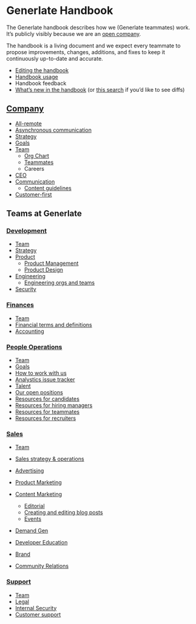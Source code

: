 # Generlate Handbook

The Generlate handbook describes how we (Generlate teammates) work. It’s publicly visibly because we are an [open company](company/index.md#open-company).

The handbook is a living document and we expect every teammate to propose improvements, changes, additions, and fixes to keep it continuously up-to-date and accurate.

-   [Editing the handbook](editing/index.md)
-   [Handbook usage](usage.md)
-   Handbook feedback
-   [What’s new in the handbook](https://github.com/Generlate/Generlate/issues) (or [this search](https://github.com/Generlate/Generlate/issues) if you’d like to see diffs)

## [Company](company/index.md)

-   [All-remote](company/remote/index.md)
-   [Asynchronous communication](company/asynchronous-communication.md)
-   [Strategy](company/strategy/index.md)
-   [Goals](company/goals/index.md)
-   [Team](company/team/index.md)
    -   [Org Chart](Org_Chart.md)
    -   [Teammates](./company/team/index.md)
    -   Careers
-   [CEO](ceo/index.md)
-   [Communication](communication/index.md)
    -   [Content guidelines](communication/content_guidelines/index.md)
-   [Customer-first](company/customer-first.md)

## Teams at Generlate

### [Development](Development/index.md)

-   [Team]()
-   [Strategy](Development/index.md#Strategy)
-   [Product](Development/index.md#Product)
    -   [Product Management](Development/index.md#Product_Management)
    -   [Product Design](Development/index.md#Product_Design)
-   [Engineering](Development/index.md#Engineering)
    -   [Engineering orgs and teams](Development/index.md#Engineering_orgs_and_teams)
-   [Security](Development/index.md#Security)

### [Finances](Finances/index.md)

-   [Team]()
-   [Financial terms and definitions](Finances/index.md#Financial_terms_and_definitions)
-   [Accounting](Finances/index.md#Accounting)

### [People Operations](People_Operations/index.md)

-   [Team](People_Operations/index.md#Team)
-   [Goals](People_Operations/index.md#Goals)
-   [How to work with us](People_Operations/index.md#How_to_work_with_us)
-   [Analystics issue tracker](People_Operations/index.md#Analytics_issue_tracker)
-   [Talent](People_Operations/index.md#Talent)
-   [Our open positions](People_Operations/index.md#Our_open_positions)
-   [Resources for candidates](People_Operations/index.md#Resources_for_candidates)
-   [Resources for hiring managers](People_Operations/index.md#Resources_for_hiring_managers)
-   [Resources for teammates](People_Operations/index.md#Resources_for_teammates)
-   [Resources for recruiters](People_Operations/index.md#Resources_for_recruiters)

### [Sales](Sales/index.md)

-   [Team]()
-   [Sales strategy & operations](Sales/index.md#Sales_strategy_&_operations)
-   [Advertising](Sales/index.md#Advertising)

-   [Product Marketing](Sales/index.md#Product_Marketing)
-   [Content Marketing](Sales/index.md#Content_Marketing)
    -   [Editorial](Sales/index.md#Editorial)
    -   [Creating and editing blog posts](Sales/index.md#Creating_and_editing_blog_posts)
    -   [Events](Sales/index.md#Events)
-   [Demand Gen](Sales/index.md#Demand_Gen)
-   [Developer Education](Sales/index.md#Developer_Education)
-   [Brand](Sales/index.md#Brand)
-   [Community Relations](Sales/index.md#Community_Relations)

### [Support](Support/index.md)

-   [Team]()
-   [Legal](Support/index.md#Legal)
-   [Internal Security](Support/index.md#Internal_Security)
-   [Customer support](Support/index.md#Customer_support)
<!-- TODO: swap departments for generlate's departments -->
